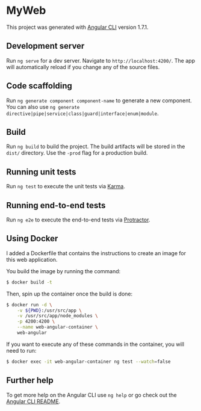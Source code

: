 # MyWeb

This project was generated with [Angular CLI](https://github.com/angular/angular-cli) version 1.7.1.

## Development server

Run `ng serve` for a dev server. Navigate to `http://localhost:4200/`. The app will automatically reload if you change any of the source files.

## Code scaffolding

Run `ng generate component component-name` to generate a new component. You can also use `ng generate directive|pipe|service|class|guard|interface|enum|module`.

## Build

Run `ng build` to build the project. The build artifacts will be stored in the `dist/` directory. Use the `-prod` flag for a production build.

## Running unit tests

Run `ng test` to execute the unit tests via [Karma](https://karma-runner.github.io).

## Running end-to-end tests

Run `ng e2e` to execute the end-to-end tests via [Protractor](http://www.protractortest.org/).

## Using Docker
I added a Dockerfile that contains the instructions to create an image for this web application. 

You build the image by running the command: 
```sh
$ docker build -t
```

Then, spin up the container once the build is done:
```sh
$ docker run -d \
    -v ${PWD}:/usr/src/app \
    -v /usr/src/app/node_modules \
    -p 4200:4200 \
    --name web-angular-container \
    web-angular
```

If you want to execute any of these commands in the container, you will need to run: 

```sh
$ docker exec -it web-angular-container ng test --watch=false
```


## Further help

To get more help on the Angular CLI use `ng help` or go check out the [Angular CLI README](https://github.com/angular/angular-cli/blob/master/README.md).
